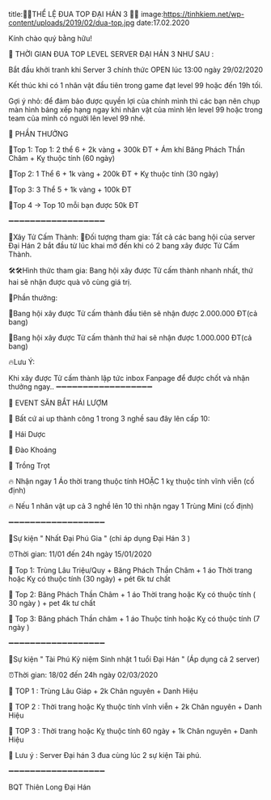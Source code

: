 title:🔔🔔THỂ LỆ ĐUA TOP ĐẠI HÁN 3 🔔🔔
image:https://tinhkiem.net/wp-content/uploads/2019/02/dua-top.jpg
date:17.02.2020

Kính chào quý bằng hữu!

🔔 THỜI GIAN ĐUA TOP LEVEL SERVER ĐẠI HÁN 3 NHƯ SAU :

Bắt đầu khởi tranh khi Server 3 chính thức OPEN lúc 13:00 ngày 29/02/2020

Kết thúc khi có 1 nhân vật đầu tiên trong game đạt level 99 hoặc đến 19h tối.

Gợi ý nhỏ: để đảm bảo được quyền lợi của chính mình thì các bạn nên chụp màn hình bảng xếp hạng ngay khi nhân vật của mình lên level 99 hoặc trong team của mình có người lên level 99 nhé.

🔔 PHẦN THƯỞNG

💎Top 1: Top 1: 2 thể 6 + 2k vàng + 300k ĐT + Ám khí Băng Phách Thần Châm + Kỵ thuộc tính (60 ngày)

💎Top 2: 1 Thể 6 + 1k vàng + 200k ĐT + Kỵ thuộc tính (30 ngày)

💎Top 3: 3 Thể 5 + 1k vàng + 100k ĐT

💎Top 4 -> Top 10 mỗi bạn được 50k ĐT

➖➖➖➖➖➖➖➖➖➖➖➖➖➖➖➖➖➖

🎁Xây Tử Cấm Thành: 📌Đối tượng tham gia: Tất cả các bang hội của server Đại Hán 2 bắt đầu từ lúc khai mở đến khi có 2 bang xây được Tử Cấm Thành.

🛠🛠Hình thức tham gia: Bang hội xây được Tử cấm thành nhanh nhất, thứ hai sẽ nhận được quà vô cùng giá trị.

🔮Phần thưởng:

🎁Bang hội xây được Tử cấm thành đầu tiên sẽ nhận được 2.000.000 ĐT(cả bang)

🎁Bang hội xây được Tử cấm thành thứ hai sẽ nhận được 1.000.000 ĐT(cả bang)

🔥Lưu Ý:

Khi xây được Tử cấm thành lập tức inbox Fanpage để được chốt và nhận thưởng ngay..
➖➖➖➖➖➖➖➖➖➖➖➖➖➖➖➖➖➖

🎁 EVENT SĂN BẮT HÁI LƯỢM

📌 Bất cứ ai up thành công 1 trong 3 nghề sau đây lên cấp 10:

💎 Hái Dược

💎 Đào Khoáng

💎 Trồng Trọt

🔥 Nhận ngay 1 Áo thời trang thuộc tính HOẶC 1 kỵ thuộc tính vĩnh viễn (cố định)

🔥 Nếu 1 nhân vật up cả 3 nghề lên 10 thì nhận ngay 1 Trùng Mini (cố định)

➖➖➖➖➖➖➖➖➖➖➖➖➖➖➖➖➖➖

🎁Sự kiện " Nhất Đại Phú Gia " (chỉ áp dụng Đại Hán 3 ) 

⏰Thời gian: 11/01 đến 24h ngày 15/01/2020

💎 Top 1: Trùng Lâu Triệu/Quy + Băng Phách Thần Châm + 1 áo Thời trang hoặc Kỵ có thuộc tính (30 ngày) + pét 6k tư chất

💎 Top 2: Băng Phách Thần Châm + 1 áo Thời trang hoặc Kỵ có thuộc tính ( 30 ngày ) + pet 4k tư chất

💎 Top 3: Băng phách Thần châm + 1 áo Thuộc tính hoặc Kỵ có thuộc tính (7 ngày )

➖➖➖➖➖➖➖➖➖➖➖➖➖➖➖➖➖➖

🎁Sự kiện " Tài Phú Kỷ niệm Sinh nhật 1 tuổi Đại Hán " (Áp dụng cả 2 server) 

⏰Thời gian: 18/02 đến 24h ngày 02/03/2020

💎 TOP 1 : Trùng Lâu Giáp + 2k Chân nguyên + Danh Hiệu 

💎 TOP 2 : Thời trang hoặc Kỵ thuộc tính vĩnh viễn + 2k Chân nguyên + Danh Hiệu 

💎 TOP 3 : Thời trang hoặc Kỵ thuộc tính 60 ngày + 1k Chân nguyên + Danh Hiệu 

📌 Lưu ý : Server Đại hán 3 đua cùng lúc 2 sự kiện Tài phú.

➖➖➖➖➖➖➖➖➖➖➖➖➖➖➖➖➖➖

BQT Thiên Long Đại Hán 
